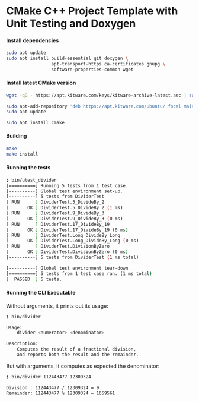 # CMake C++ Project Template with Unit Testing and Doxygen

#### Install dependencies

```bash
sudo apt update
sudo apt install build-essential git doxygen \
                 apt-transport-https ca-certificates gnupg \
                 software-properties-common wget
```

#### Install latest CMake version

```bash
wget -qO - https://apt.kitware.com/keys/kitware-archive-latest.asc | sudo apt-key add -
```

```bash
sudo apt-add-repository 'deb https://apt.kitware.com/ubuntu/ focal main'
sudo apt update
```

```bash
sudo apt install cmake
```

#### Building

```bash
make
make install
```

#### Running the tests

```bash
❯ bin/utest_divider
[==========] Running 5 tests from 1 test case.
[----------] Global test environment set-up.
[----------] 5 tests from DividerTest
[ RUN      ] DividerTest.5_DivideBy_2
[       OK ] DividerTest.5_DivideBy_2 (1 ms)
[ RUN      ] DividerTest.9_DivideBy_3
[       OK ] DividerTest.9_DivideBy_3 (0 ms)
[ RUN      ] DividerTest.17_DivideBy_19
[       OK ] DividerTest.17_DivideBy_19 (0 ms)
[ RUN      ] DividerTest.Long_DivideBy_Long
[       OK ] DividerTest.Long_DivideBy_Long (0 ms)
[ RUN      ] DividerTest.DivisionByZero
[       OK ] DividerTest.DivisionByZero (0 ms)
[----------] 5 tests from DividerTest (1 ms total)

[----------] Global test environment tear-down
[==========] 5 tests from 1 test case ran. (1 ms total)
[  PASSED  ] 5 tests.
```

#### Running the CLI Executable

Without arguments, it prints out its usage:

```bash
❯ bin/divider

Usage:
	divider <numerator> <denominator>

Description:
	Computes the result of a fractional division,
	and reports both the result and the remainder.
```

But with arguments, it computes as expected the denominator:

```bash
❯ bin/divider 112443477 12309324

Division : 112443477 / 12309324 = 9
Remainder: 112443477 % 12309324 = 1659561
```
